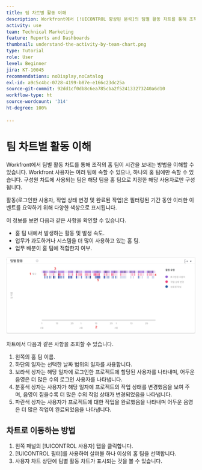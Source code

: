 ```yaml
---
title: 팀 차트별 활동 이해
description: Workfront에서 [!UICONTROL 향상된 분석]의 팀별 활동 차트를 통해 조직의 홈 팀이 시간을 보내는 방법을 이해할 수 있습니다.
activity: use
team: Technical Marketing
feature: Reports and Dashboards
thumbnail: understand-the-activity-by-team-chart.png
type: Tutorial
role: User
level: Beginner
jira: KT-10045
recommendations: noDisplay,noCatalog
exl-id: a9c5c4bc-0728-4199-b87e-e166c23dc25a
source-git-commit: 92dd1cf0db8c6ea785cba2f524133273240a6d10
workflow-type: ht
source-wordcount: '314'
ht-degree: 100%

---
```


# 팀 차트별 활동 이해

Workfront에서 팀별 활동 차트를 통해 조직의 홈 팀이 시간을 보내는 방법을 이해할 수 있습니다. Workfront 사용자는 여러 팀에 속할 수 있으나, 하나의 홈 팀에만 속할 수 있습니다. 구성원 차트에 사용되는 팀은 해당 팀을 홈 팀으로 지정한 해당 사용자로만 구성됩니다.

활동(로그인한 사용자, 작업 상태 변경 및 완료된 작업)은 필터링된 기간 동안 이러한 이벤트를 요약하기 위해 다양한 색상으로 표시됩니다.

이 정보를 보면 다음과 같은 사항을 확인할 수 있습니다.

* 홈 팀 내에서 발생하는 활동 및 발생 속도.
* 업무가 과도하거나 시스템을 더 많이 사용하고 있는 홈 팀.
* 업무 배분이 홈 팀에 적합한지 여부.

![An image showing an activity by team chart with numbers on areas described in the bullets below](assets/section-3-1.png)

차트에서 다음과 같은 사항을 조회할 수 있습니다.

1. 왼쪽의 홈 팀 이름.
1. 하단의 일자는 선택한 날짜 범위의 일자를 사용합니다.
1. 보라색 상자는 해당 일자에 로그인한 프로젝트에 할당된 사용자를 나타내며, 어두운 음영은 더 많은 수의 로그인 사용자를 나타냅니다.
1. 분홍색 상자는 사용자가 해당 일자에 프로젝트의 작업 상태를 변경했음을 보여 주며, 음영이 짙을수록 더 많은 수의 작업 상태가 변경되었음을 나타냅니다.
1. 파란색 상자는 사용자가 프로젝트에 대한 작업을 완료했음을 나타내며 어두운 음영은 더 많은 작업이 완료되었음을 나타냅니다.

## 차트로 이동하는 방법

1. 왼쪽 패널의 [!UICONTROL 사용자] 탭을 클릭합니다.
1. [!UICONTROL 필터]를 사용하여 살펴볼 하나 이상의 홈 팀을 선택합니다.
1. 사용자 차트 상단에 팀별 활동 차트가 표시되는 것을 볼 수 있습니다.
